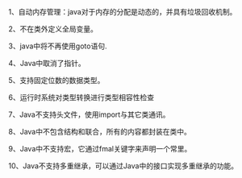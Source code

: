 1、自动内存管理：java对于内存的分配是动态的，并具有垃圾回收机制。

2、不在类外定义全局变量。

3、java中将不再使用goto语句.

4、Java中取消了指针。

5、支持固定位数的数据类型。

6、运行时系统对类型转换进行类型相容性检查

7、Java不支持头文件，使用import与其它类通讯。

8、Java中不包含结构和联合，所有的内容都封装在类中。

9、Java中不支持宏，它通过fmal关键字来声明一个常里。

10、Java不支持多重继承，可以通过Java中的接口实现多重继承的功能。

